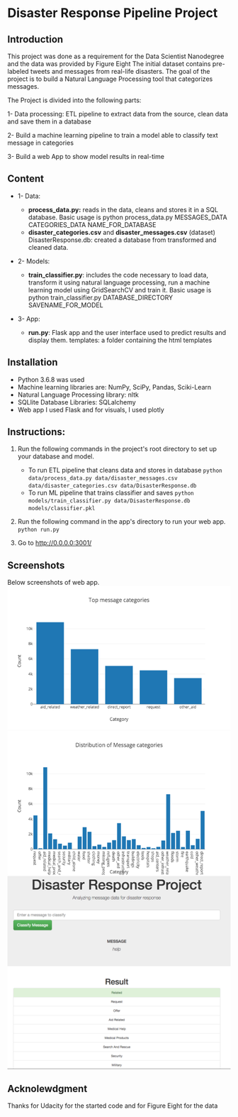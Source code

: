 # Disaster Response Pipeline Project

## Introduction
This project was done as a requirement for the Data Scientist Nanodegree and the data was provided by Figure Eight The initial dataset contains pre-labeled tweets and messages from real-life disasters. The goal of the project is to build a Natural Language Processing tool that categorizes messages.

The Project is divided into the following parts:

1- Data processing: ETL pipeline to extract data from the source, clean data and save them in a database

2- Build a machine learning pipeline to train a model able to classify text message in categories

3- Build a web App to show model results in real-time


## Content
- 1- Data:

    - **process_data.py:** reads in the data, cleans and stores it in a SQL database. Basic usage is python process_data.py MESSAGES_DATA CATEGORIES_DATA NAME_FOR_DATABASE
  - **disaster_categories.csv** and **disaster_messages.csv**  (dataset)
DisasterResponse.db: created a database from transformed and cleaned data.
- 2- Models:

  - **train_classifier.py**: includes the code necessary to load data, transform it using natural language processing, run a machine learning model using GridSearchCV and train it. Basic usage is python train_classifier.py DATABASE_DIRECTORY SAVENAME_FOR_MODEL
- 3-  App: 
  - **run.py**: Flask app and the user interface used to predict results and display them.
templates: a folder containing the html templates

## Installation 
- Python 3.6.8 was used
- Machine learning libraries are: NumPy, SciPy, Pandas, Sciki-Learn
- Natural Language Processing library: nltk
- SQLlite Database Libraries: SQLalchemy
- Web app I used Flask and for visuals, I used plotly

## Instructions:
1. Run the following commands in the project's root directory to set up your database and model.

    - To run ETL pipeline that cleans data and stores in database
        `python data/process_data.py data/disaster_messages.csv data/disaster_categories.csv data/DisasterResponse.db`
    - To run ML pipeline that trains classifier and saves
        `python models/train_classifier.py data/DisasterResponse.db models/classifier.pkl`

2. Run the following command in the app's directory to run your web app.
    `python run.py`

3. Go to http://0.0.0.0:3001/

## Screenshots
Below screenshots of web app.
![Screenshot2](Screenshot2.png)
![Screenshot3](Screenshot3.png)
![Screenshot1](Screenshot1.png)

## Acknolewdgment 
Thanks for Udacity for the started code and for Figure Eight for the data
